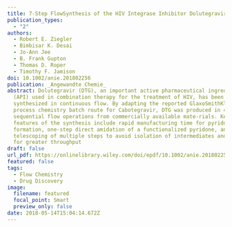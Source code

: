 ```yaml
---
title: 7-Step FlowSynthesis of the HIV Integrase Inhibitor Dolutegravir
publication_types:
  - "2"
authors:
  - Robert E. Ziegler
  - Bimbisar K. Desai
  - Jo-Ann Jee
  - B. Frank Gupton
  - Thomas D. Roper
  - Timothy F. Jamison
doi: 10.1002/anie.201802256
publication: _Angewandte Chemie_
abstract: Dolutegravir (DTG), an important active pharmaceutical ingredient
  (API) used in combination therapy for the treatment of HIV, has been
  synthesized in continuous flow. By adapting the reported GlaxoSmithKline
  process chemistry batch route for Cabotegravir, DTG was produced in 4.5 h in
  sequential flow operations from commercially available mate-rials. Key
  features of the synthesis include rapid manufacturing time for pyridone
  formation, one-step direct amidation of a functionalized pyridone, and
  telescoping of multiple steps to avoid isolation of intermediates and enable
  for greater throughput
draft: false
url_pdf: https://onlinelibrary.wiley.com/doi/epdf/10.1002/anie.201802256
featured: false
tags:
  - Flow Chemistry
  - Drug Discovery
image:
  filename: featured
  focal_point: Smart
  preview_only: false
date: 2018-05-14T15:04:14.672Z
---
```

